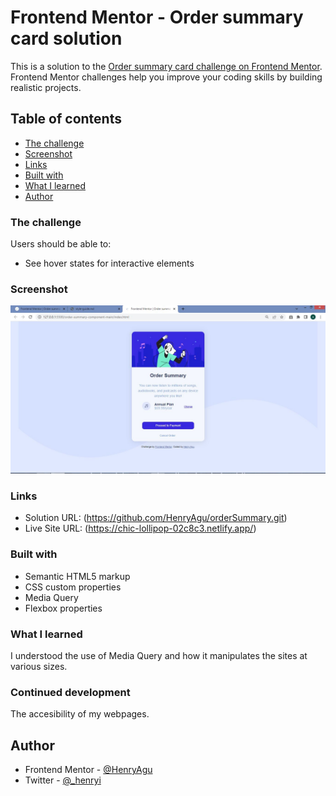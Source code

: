 # Frontend Mentor - Order summary card solution

This is a solution to the [Order summary card challenge on Frontend Mentor](https://www.frontendmentor.io/challenges/order-summary-component-QlPmajDUj). Frontend Mentor challenges help you improve your coding skills by building realistic projects. 

## Table of contents


  - [The challenge](#the-challenge)
  - [Screenshot](#screenshot)
  - [Links](#links)
  - [Built with](#built-with)
  - [What I learned](#what-i-learned)
- [Author](#author)




### The challenge

Users should be able to:

- See hover states for interactive elements

### Screenshot

![](./images/screenshot.JPG)


### Links

- Solution URL: (https://github.com/HenryAgu/orderSummary.git)
- Live Site URL: (https://chic-lollipop-02c8c3.netlify.app/)


### Built with

- Semantic HTML5 markup
- CSS custom properties
- Media Query
- Flexbox properties


### What I learned

I understood the use of Media Query and how it manipulates the sites at various sizes.



### Continued development

The accesibility of my webpages.



## Author

- Frontend Mentor - [@HenryAgu](https://www.frontendmentor.io/profile/HenryAgu)
- Twitter - [@_henryi](https://www.twitter.com/_henryi)

